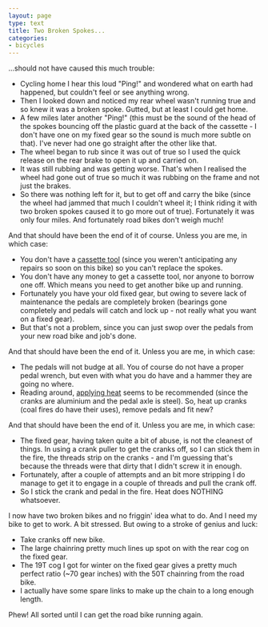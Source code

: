 ```yaml
---
layout: page
type: text
title: Two Broken Spokes...
categories:
- bicycles
---
```

...should not have caused this much trouble:

- Cycling home I hear this loud "Ping!" and wondered what on earth had happened, but couldn't feel or see anything wrong.
- Then I looked down and noticed my rear wheel wasn't running true and so knew it was a broken spoke. Gutted, but at least I could get home.
- A few miles later another "Ping!" (this must be the sound of the head of the spokes bouncing off the plastic guard at the back of the cassette - I don't have one on my fixed gear so the sound is much more subtle on that). I've never had one go straight after the other like that. 
- The wheel began to rub since it was out of true so I used the quick release on the rear brake to open it up and carried on.
- It was still rubbing and was getting worse. That's when I realised the wheel had gone out of true so much it was rubbing on the frame and not just the brakes.
- So there was nothing left for it, but to get off and carry the bike (since the wheel had jammed that much I couldn't wheel it; I think riding it with two broken spokes caused it to go more out of true). Fortunately it was only four miles. And fortunately road bikes don't weigh much!

And that should have been the end of it of course. Unless you are me, in which case:

- You don't have a [cassette tool](http://sheldonbrown.com/harris/tools/cassette.html) (since you weren't anticipating any repairs so soon on this bike) so you can't replace the spokes.
- You don't have any money to get a cassette tool, nor anyone to borrow one off. Which means you need to get another bike up and running. 
- Fortunately you have your old fixed gear, but owing to severe lack of maintenance the pedals are completely broken (bearings gone completely and pedals will catch and lock up - not really what you want on a fixed gear).
- But that's not a problem, since you can just swop over the pedals from your new road bike and job's done.

And that should have been the end of it. Unless you are me, in which case:

- The pedals will not budge at all. You of course do not have a proper pedal wrench, but even with what you do have and a hammer they are going no where.
- Reading around, [applying heat](http://www.jimlangley.net/wrench/pedalbasics.html) seems to be recommended (since the cranks are aluminium and the pedal axle is steel). So, heat up cranks (coal fires do have their uses), remove pedals and fit new?

And that should have been the end of it. Unless you are me, in which case:

- The fixed gear, having taken quite a bit of abuse, is not the cleanest of things. In using a crank puller to get the cranks off, so I can stick them in the fire, the threads strip on the cranks - and I'm guessing that's because the threads were that dirty that I didn't screw it in enough.
- Fortunately, after a couple of attempts and an bit more stripping I do manage to get it to engage in a couple of threads and pull the crank off.
- So I stick the crank and pedal in the fire. Heat does NOTHING whatsoever.

I now have two broken bikes and no friggin' idea what to do. And I need my bike to get to work. A bit stressed. But owing to a stroke of genius and luck:

- Take cranks off new bike. 
- The large chainring pretty much lines up spot on with the rear cog on the fixed gear.
- The 19T cog I got for winter on the fixed gear gives a pretty much perfect ratio (~70 gear inches) with the 50T chainring from the road bike.
- I actually have some spare links to make up the chain to a long enough length.

Phew! All sorted until I can get the road bike running again.
